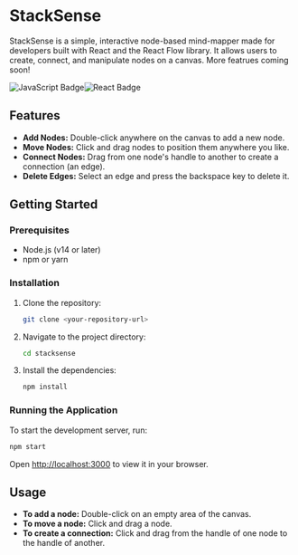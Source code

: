 # StackSense

StackSense is a simple, interactive node-based mind-mapper made for developers built with React and the React Flow library. It allows users to create, connect, and manipulate nodes on a canvas. More featrues coming soon!

![JavaScript Badge](https://img.shields.io/badge/JavaScript-F7DF1E?logo=javascript&logoColor=000&style=for-the-badge)![React Badge](https://img.shields.io/badge/React-61DAFB?logo=react&logoColor=000&style=for-the-badge)

## Features

*   **Add Nodes:** Double-click anywhere on the canvas to add a new node.
*   **Move Nodes:** Click and drag nodes to position them anywhere you like.
*   **Connect Nodes:** Drag from one node's handle to another to create a connection (an edge).
*   **Delete Edges:** Select an edge and press the backspace key to delete it.

## Getting Started

### Prerequisites

*   Node.js (v14 or later)
*   npm or yarn

### Installation

1.  Clone the repository:
    ```sh
    git clone <your-repository-url>
    ```
2.  Navigate to the project directory:
    ```sh
    cd stacksense
    ```
3.  Install the dependencies:
    ```sh
    npm install
    ```

### Running the Application

To start the development server, run:
```sh
npm start
```
Open [http://localhost:3000](http://localhost:3000) to view it in your browser.

## Usage

*   **To add a node:** Double-click on an empty area of the canvas.
*   **To move a node:** Click and drag a node.
*   **To create a connection:** Click and drag from the handle of one node to the handle of another.
